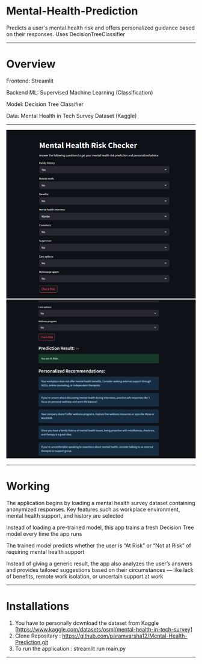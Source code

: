 # Mental-Health-Prediction
Predicts a user's mental health risk and offers personalized guidance based on their responses. Uses DecisionTreeClassifier

--- 

# Overview
Frontend: Streamlit 

Backend ML: Supervised Machine Learning (Classification)

Model: Decision Tree Classifier

Data: Mental Health in Tech Survey Dataset (Kaggle)

---

![](https://github.com/paramvarsha12/Mental-Health-Prediction/blob/6d403ac198bfc1af0769746dec9c52ceb64d1926/Screenshot%202025-06-22%20174744.png
)
![](https://github.com/paramvarsha12/Mental-Health-Prediction/blob/6d403ac198bfc1af0769746dec9c52ceb64d1926/Screenshot%202025-06-22%20174753.png)

---

# Working 
The application begins by loading a mental health survey dataset containing anonymized responses. Key features such as workplace environment, mental health support, and history are selected

Instead of loading a pre-trained model, this app trains a fresh Decision Tree model every time the app runs

The trained model predicts whether the user is “At Risk” or “Not at Risk” of requiring mental health support

Instead of giving a generic result, the app also analyzes the user’s answers and provides tailored suggestions based on their circumstances — like lack of benefits, remote work isolation, or uncertain support at work

---

# Installations
1. You have to personally download the dataset from Kaggle [https://www.kaggle.com/datasets/osmi/mental-health-in-tech-survey]
2. Clone Repositary :
   https://github.com/paramvarsha12/Mental-Health-Prediction.git
3. To run the application :
   streamlit run main.py



---

# 


